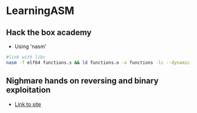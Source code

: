 # LearningASM

## Hack the box academy

- Using 'nasm'

```bash
#link with libc 
nasm -f elf64 functions.s && ld functions.o -o functions -lc --dynamic-link /lib64/ld-linux-x86-64.so.2
```


## Nighmare hands on reversing and binary exploitation
- [Link to site](https://guyinatuxedo.github.io/01-intro_assembly/reversing_assembly/index.html)


